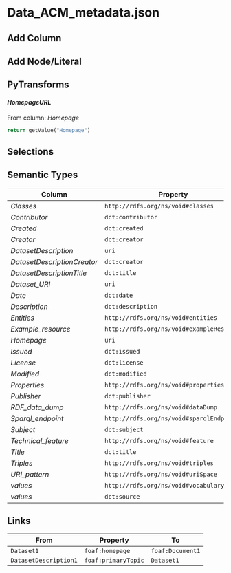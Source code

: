 # Data_ACM_metadata.json

## Add Column

## Add Node/Literal

## PyTransforms
#### _HomepageURL_
From column: _Homepage_
``` python
return getValue("Homepage")
```


## Selections

## Semantic Types
| Column | Property | Class |
|  ----- | -------- | ----- |
| _Classes_ | `http://rdfs.org/ns/void#classes` | `Dataset1`|
| _Contributor_ | `dct:contributor` | `Dataset1`|
| _Created_ | `dct:created` | `Dataset1`|
| _Creator_ | `dct:creator` | `Dataset1`|
| _DatasetDescription_ | `uri` | `DatasetDescription1`|
| _DatasetDescriptionCreator_ | `dct:creator` | `DatasetDescription1`|
| _DatasetDescriptionTitle_ | `dct:title` | `DatasetDescription1`|
| _Dataset_URI_ | `uri` | `Dataset1`|
| _Date_ | `dct:date` | `Dataset1`|
| _Description_ | `dct:description` | `Dataset1`|
| _Entities_ | `http://rdfs.org/ns/void#entities` | `Dataset1`|
| _Example_resource_ | `http://rdfs.org/ns/void#exampleResource` | `Dataset1`|
| _Homepage_ | `uri` | `foaf:Document1`|
| _Issued_ | `dct:issued` | `Dataset1`|
| _License_ | `dct:license` | `Dataset1`|
| _Modified_ | `dct:modified` | `Dataset1`|
| _Properties_ | `http://rdfs.org/ns/void#properties` | `Dataset1`|
| _Publisher_ | `dct:publisher` | `Dataset1`|
| _RDF_data_dump_ | `http://rdfs.org/ns/void#dataDump` | `Dataset1`|
| _Sparql_endpoint_ | `http://rdfs.org/ns/void#sparqlEndpoint` | `Dataset1`|
| _Subject_ | `dct:subject` | `Dataset1`|
| _Technical_feature_ | `http://rdfs.org/ns/void#feature` | `Dataset1`|
| _Title_ | `dct:title` | `Dataset1`|
| _Triples_ | `http://rdfs.org/ns/void#triples` | `Dataset1`|
| _URI_pattern_ | `http://rdfs.org/ns/void#uriSpace` | `Dataset1`|
| _values_ | `http://rdfs.org/ns/void#vocabulary` | `Dataset1`|
| _values_ | `dct:source` | `Dataset1`|


## Links
| From | Property | To |
|  --- | -------- | ---|
| `Dataset1` | `foaf:homepage` | `foaf:Document1`|
| `DatasetDescription1` | `foaf:primaryTopic` | `Dataset1`|
